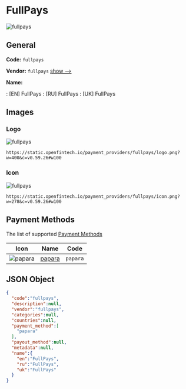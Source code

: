 
# FullPays 
![fullpays](https://static.openfintech.io/payment_providers/fullpays/logo.png?w=400&c=v0.59.26#w100)  

## General 
 
**Code:** `fullpays` 
 
**Vendor:** `fullpays` [show -->](/vendors/fullpays/) 
 
**Name:** 
 
:	[EN] FullPays 
:	[RU] FullPays 
:	[UK] FullPays 
 

## Images 

### Logo 
 
![fullpays](https://static.openfintech.io/payment_providers/fullpays/logo.png?w=400&c=v0.59.26#w100)  

```
https://static.openfintech.io/payment_providers/fullpays/logo.png?w=400&c=v0.59.26#w100
```  

### Icon 
 
![fullpays](https://static.openfintech.io/payment_providers/fullpays/icon.png?w=278&c=v0.59.26#w100)  

```
https://static.openfintech.io/payment_providers/fullpays/icon.png?w=278&c=v0.59.26#w100
```  

## Payment Methods 
 
The list of supported [Payment Methods](/payment-methods/) 

|Icon|Name|Code| 
|:---:|:---:|:---:| 
|![papara](https://static.openfintech.io/payment_methods/papara/icon.svg?w=278&c=v0.59.26#w100) |[papara](/payment-methods/papara/)|`papara`| 
 

## JSON Object 

```json
{
  "code":"fullpays",
  "description":null,
  "vendor":"fullpays",
  "categories":null,
  "countries":null,
  "payment_method":[
    "papara"
  ],
  "payout_method":null,
  "metadata":null,
  "name":{
    "en":"FullPays",
    "ru":"FullPays",
    "uk":"FullPays"
  }
}
```  
